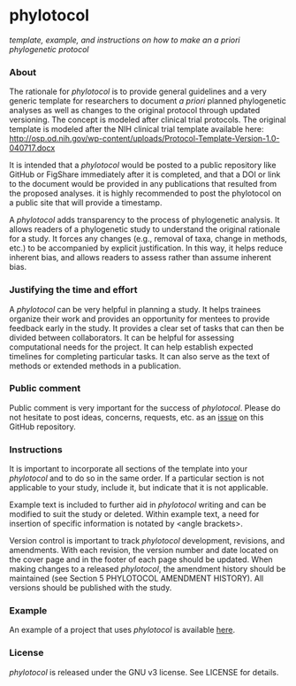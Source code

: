 # phylotocol
*template, example, and instructions on how to make an a priori phylogenetic protocol*

### About

The rationale for *phylotocol* is to provide general guidelines and a very generic template for researchers to document *a priori* planned phylogenetic analyses as well as changes to the original protocol through updated versioning. The concept is modeled after clinical trial protocols. The original template is modeled after the NIH clinical trial template available here: http://osp.od.nih.gov/wp-content/uploads/Protocol-Template-Version-1.0-040717.docx   

It is intended that a *phylotocol* would be posted to a public repository like GitHub or FigShare immediately after it is completed, and that a DOI or link to the document would be provided in any publications that resulted from the proposed analyses. it is highly recommended to post the phylotocol on a public site that will provide a timestamp.

A *phylotocol* adds transparency to the process of phylogenetic analysis. It allows readers of a phylogenetic study to understand the original rationale for a study. It forces any changes (e.g., removal of taxa, change in methods, etc.) to be accompanied by explicit justification. In this way, it helps reduce inherent bias, and allows readers to assess rather than assume inherent bias. 

### Justifying the time and effort

A *phylotocol* can be very helpful in planning a study. It helps trainees organize their work and provides an opportunity for mentees to provide feedback early in the study. It provides a clear set of tasks that can then be divided between collaborators. It can be helpful for assessing computational needs for the project. It can help establish expected timelines for completing particular tasks. It can also serve as the text of methods or extended methods in a publication.

### Public comment

Public comment is very important for the success of *phylotocol*. Please do not hesitate to post ideas, concerns, requests, etc. as an [issue](https://github.com/josephryan/phylotocol/issues) on this GitHub repository.

### Instructions

It is important to incorporate all sections of the template into your *phylotocol* and to do so in the same order. If a particular section is not applicable to your study, include it, but indicate that it is not applicable.

Example text is included to further aid in *phylotocol* writing and can be modified to suit the study or deleted. Within example text, a need for insertion of specific information is notated by \<angle brackets\>.  

Version control is important to track *phylotocol* development, revisions, and amendments.  With each revision, the version number and date located on the cover page and in the footer of each page should be updated.  When making changes to a released *phylotocol*, the amendment history should be maintained (see Section 5 PHYLOTOCOL AMENDMENT HISTORY). All versions should be published with the study. 

### Example

An example of a project that uses *phylotocol* is available [here](https://github.com/josephryan/2017-SpongeParaHoxAnalyses/).

### License

*phylotocol* is released under the GNU v3 license. See LICENSE for details. 
